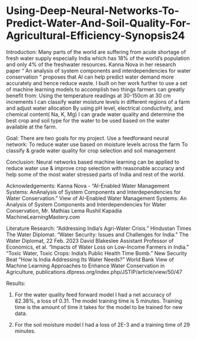 # Using-Deep-Neural-Networks-To-Predict-Water-And-Soil-Quality-For-Agricultural-Efficiency-Synopsis24
Introduction:
Many parts of the world are suffering from acute shortage of fresh water supply especially India which has 18% of the world’s population and only 4% of the freshwater resources. Kanna Nova in her research paper “ An analysis of system components and interdependencies for water conservation “ proposes that AI can help predict water demand more accurately and hence reduce waste. I built on her work further to use a set of machine learning models to accomplish two things farmers can greatly benefit from:
Using the temperature readings at 30-150cm at 30 cm increments I can classify water moisture levels in different regions of a farm and adjust water allocation 
By using pH level, electrical conductivity, and chemical content( Na, K, Mg)  I can grade water quality and determine the best crop and soil type for the water to be used based on the water available at the farm.

Goal:
There are two goals for my project. Use a feedforward neural network:
To reduce water use based on moisture levels across the farm 
To classify & grade water quality for crop selection and soil management


Conclusion:
Neural networks based machine learning can be applied to reduce water use & improve crop selection with reasonable accuracy and help some of the most water stressed parts of India and rest of the world.


Acknowledgements:
Kanna Nova - “AI-Enabled Water Management Systems: AnAnalysis of System Components
 and Interdependencies for Water Conservation.” View of AI-Enabled Water Management Systems: An Analysis of System Components and Interdependencies for Water Conservation,
Mr. Mathias Lema
Rushil Kapadia
MachineLearningMastery.com

Literature Research:
“Addressing India’s Agri-Water Crisis.” Hindustan Times
The Water Diplomat. “Water Security: Issues and Challenges for India.” The Water Diplomat, 22 Feb. 2023
David Blakeslee Assistant Professor of Economics, et al. “Impacts of Water Loss on Low-Income Farmers in India.” 
“Toxic Water, Toxic Crops: India’s Public Health Time Bomb.” New Security Beat
“How Is India Addressing Its Water Needs?” World Bank
View of Machine Learning Approaches to Enhance Water Conservation in Agriculture, publications.dlpress.org/index.php/JSTIP/article/view/50/47

Results:
1. For the water quality feed forward model I had a net accuracy of 82.38%, a loss of 0.31. The model training time is 5 minutes. Training time is the amount of time it takes for the model to be trained for new data.

2. For the soil moisture model I had a loss of 2E-3 and a training time of 29 minutes.
